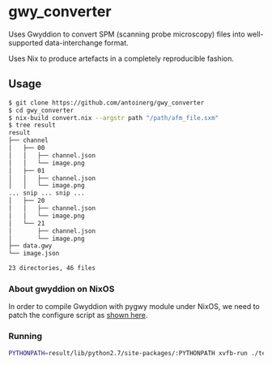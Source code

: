 # gwy_converter

Uses Gwyddion to convert SPM (scanning probe microscopy) files into well-supported data-interchange format.

Uses Nix to produce artefacts in a completely reproducible fashion.

## Usage

```bash
$ git clone https://github.com/antoinerg/gwy_converter
$ cd gwy_converter
$ nix-build convert.nix --argstr path "/path/afm_file.sxm"
$ tree result
result
├── channel
│   ├── 00
│   │   ├── channel.json
│   │   └── image.png
│   ├── 01
│   │   ├── channel.json
│   │   └── image.png
... snip ... snip ...
│   ├── 20
│   │   ├── channel.json
│   │   └── image.png
│   └── 21
│       ├── channel.json
│       └── image.png
├── data.gwy
└── image.json

23 directories, 46 files
```

### About gwyddion on NixOS

In order to compile Gwyddion with pygwy module under NixOS,
we need to patch the configure script as [shown here](https://github.com/NixOS/nixpkgs/tree/master/pkgs/development/python-modules/pygtksourceview).

### Running

```bash
PYTHONPATH=result/lib/python2.7/site-packages/:PYTHONPATH xvfb-run ./test.py /mnt/data/nanonis/2015-03-inas_capped/raw/28-03-2015.inas_capped.001.sxm
```
